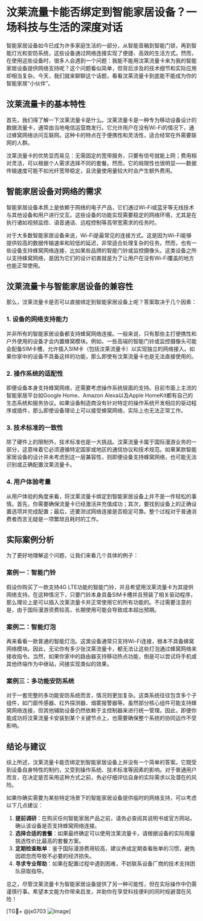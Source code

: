 # 汶莱流量卡能否绑定到智能家居设备？一场科技与生活的深度对话

智能家居设备如今已成为许多家庭生活的一部分，从智能音箱到智能门锁，再到智能灯光和安防系统，这些设备通过网络连接实现了便捷、高效的生活方式。然而，在使用这些设备时，很多人会遇到一个问题：我能不能用汶莱流量卡来为我的智能家居设备提供网络支持呢？这个问题看似简单，但背后涉及的技术细节和实际应用却相当复杂。今天，我们就来聊聊这个话题，看看汶莱流量卡到底能不能成为你的智能家居“小伙伴”。

## 汶莱流量卡的基本特性

首先，我们得了解一下汶莱流量卡是什么。汶莱流量卡是一种专为移动设备设计的数据流量卡，通常由当地电信运营商发行。它允许用户在没有Wi-Fi的情况下，通过蜂窝网络访问互联网。这种卡的特点在于便携性和灵活性，适合经常在外需要联网的人群。

汶莱流量卡的优势显而易见：无需固定的宽带服务，只要有信号就能上网；费用相对灵活，可以根据个人需求选择不同的套餐。然而，它的局限性也很明显——数据传输速度可能不如光纤宽带稳定，且流量使用量较大时会产生额外费用。

## 智能家居设备对网络的需求

智能家居设备本质上是依赖于网络的电子产品，它们通过Wi-Fi或蓝牙等无线技术与其他设备和用户进行交互。这些设备的功能实现需要稳定的网络环境，尤其是在执行诸如视频监控、语音通话、远程控制等高带宽需求的任务时。

对于大多数智能家居设备来说，Wi-Fi是最常见的连接方式。这是因为Wi-Fi能够提供较高的数据传输速率和较低的延迟，非常适合处理复杂的任务。然而，也有一些设备支持蜂窝网络连接，比如某些品牌的智能门铃或监控摄像头。这类设备之所以支持蜂窝网络，是因为它们的设计初衷就是为了让用户在没有Wi-Fi覆盖的地方也能正常使用。

## 汶莱流量卡与智能家居设备的兼容性

那么，汶莱流量卡是否可以直接绑定到智能家居设备上呢？答案取决于几个因素：

### 1. 设备的网络支持能力
并非所有的智能家居设备都支持蜂窝网络连接。一般来说，只有那些主打便携性和户外使用的设备才会内置蜂窝模块。例如，一些高端的智能门铃或监控摄像头可能会配备SIM卡槽，允许插入SIM卡（包括汶莱流量卡）以实现独立的网络接入。如果你家中的设备不具备这样的功能，那么即使有汶莱流量卡也是无法直接使用的。

### 2. 操作系统的适配性
即便设备本身支持蜂窝网络，还需要考虑操作系统层面的支持。目前市面上主流的智能家居平台如Google Home、Amazon Alexa以及Apple HomeKit都有自己的生态系统和服务协议。如果设备制造商没有针对特定的操作系统开发相应的驱动程序或插件，那么即使设备理论上可以接受蜂窝网络，实际上也无法正常工作。

### 3. 技术标准的一致性
除了硬件上的限制外，技术标准也是一大挑战。汶莱流量卡属于国际漫游业务的一部分，这意味着它必须遵循特定国家或地区的通信协议和技术规范。如果某款智能家居设备的设计并未考虑到这一层兼容性，则即便设备支持蜂窝网络，也可能无法识别或正确配置汶莱流量卡。

### 4. 用户体验考量
从用户体验的角度来看，将汶莱流量卡绑定到智能家居设备上并不是一件轻松的事情。首先，你需要确保流量卡已经激活并充值成功；其次，要找到设备上的正确设置选项并完成配置；最后，还要测试网络连接是否稳定可靠。整个过程对于普通消费者而言无疑是一项繁琐且耗时的工作。

## 实际案例分析

为了更好地理解这个问题，让我们来看几个具体的例子：

### 案例一：智能门铃
假设你购买了一款支持4G LTE功能的智能门铃，并且希望用汶莱流量卡为其提供网络支持。在这种情况下，只要门铃本身具备SIM卡槽并且预装了相关驱动程序，那么理论上是可以插入汶莱流量卡并正常使用它的所有功能的。不过需要注意的是，由于国际漫游资费较高，长期使用可能会导致成本超出预期。

### 案例二：智能灯泡
再来看看一款普通的智能灯泡。这类设备通常只支持Wi-Fi连接，根本不具备蜂窝网络模块。因此，无论你有多少张汶莱流量卡，都无法让这些灯泡通过蜂窝网络来接收指令。当然，如果你家中的路由器支持移动热点功能，倒是可以尝试将手机或其他终端作为中继站，间接实现类似的效果。

### 案例三：多功能安防系统
对于一套完整的多功能安防系统而言，情况则更加复杂。这类系统往往包含多个子组件，如门窗传感器、红外探测器、烟雾报警器等。虽然部分核心组件可能支持蜂窝网络连接，但其他辅助设备仍然依赖于主控制器来进行统一管理。因此，即便你能成功将汶莱流量卡安装到某个关键节点上，也需要确保整个系统的协同运作不受影响。

## 结论与建议

综上所述，汶莱流量卡能否绑定到智能家居设备上并没有一个简单的答案。它既受到设备自身特性的制约，又受到操作系统、技术标准等因素的影响。对于普通用户而言，在决定是否采用这种方式之前，务必仔细评估自身的实际需求以及潜在的风险。

如果你确实需要为某些特定场景下的智能家居设备提供临时的网络支持，可以考虑以下几点建议：

1. **提前调研**：在购买任何智能家居产品之前，请务必查阅其说明书或官方网站，确认该设备是否支持蜂窝网络连接。
2. **选择合适的套餐**：如果最终确定可以使用汶莱流量卡，请根据设备的实际用量挑选性价比最高的套餐方案。
3. **定期检查账单**：鉴于国际漫游费用较高，建议养成定期查看账单的习惯，避免因疏忽而导致不必要的经济损失。
4. **寻求专业帮助**：如果在配置过程中遇到困难，不妨联系设备厂商的技术支持团队获取指导。

总之，尽管汶莱流量卡为智能家居设备提供了另一种可能性，但在实际操作中仍需谨慎行事。希望本文能为你带来启发，并助你在享受科技便利的同时规避潜在风险！

[TG💪+ @jx0703 ![Image](https://github.com/user-attachments/assets/dbca1d08-cadb-493c-b0ec-ad6f7a83f270)]